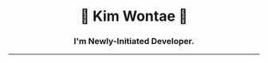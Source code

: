 
<div align="center">   
   
 <!-- <a href="https://suave-lilac-075.notion.site/b1ac3609f8a946c3a1939b5d46211e44?v=cc0f75ec13e54868a33bb57336fb9ee8">
    <img align="right" src="https://github-readme-stats.vercel.app/api/top-langs/?username=kimwontae&theme=dracula&exclude_repo=Computer-Science-Engineering&layout=compact&langs_count=10"/></a>-->
  
  # 🐣 Kim Wontae 🐥 
  ### I'm Newly-Initiated Developer.   
    
  --- 
  
  <!--<a href="https://github.com/kimwontae"><img src="https://hits.seeyoufarm.com/api/count/incr/badge.svg?url=https%3A%2F%2Fgithub.com%2Fkimwontae&count_bg=%2379C83D&title_bg=%23555555&icon=&icon_color=%23E7E7E7&title=hits&edge_flat=false)"/></a> -->
 
  <!--<a href="https://velog.io/@uuontae"><img src="https://img.shields.io/badge/uuontae.log-3DDC84?style=flat-square&logo=Blogger&logoColor=white"/></a>-->
 
  <br>
  
</div>
